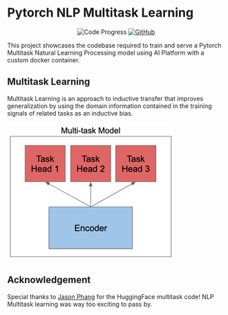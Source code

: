 # Pytorch NLP Multitask Learning

<p align="center">
  <a>
    <img alt="Code Progress" src="https://img.shields.io/badge/Code-In%20Progress-yellow">
  </a>
  <a href="https://github.com/aarongrainer/pytorch-nlp-multitask/blob/master/LICENSE">
    <img alt="GitHub" src="https://img.shields.io/github/license/aarongrainer/pytorch-nlp-multitask?color=blue">
  </a>
</p>

This project showcases the codebase required to train and serve a Pytorch Multitask Natural Learning Processing model using AI Platform with a custom docker container.

## Multitask Learning

Multitask Learning is an approach to inductive transfer that improves generalization by using the domain information contained in the training signals of related tasks as an inductive bias. 

![](docs/mt1.png)

## Acknowledgement

Special thanks to [Jason Phang](https://colab.research.google.com/github/zphang/zphang.github.io/blob/master/files/notebooks/Multi_task_Training_with_Transformers_NLP.ipynb) for the HuggingFace multitask code! NLP Multitask learning was way too exciting to pass by.